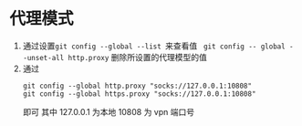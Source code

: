 # 代理模式

1. 通过设置`git config --global --list `来查看值
   ` git config -- global --unset-all http.proxy` 删除所设置的代理模型的值
2. 通过
   ```
   git config --global http.proxy "socks://127.0.0.1:10808"
   git config --global https.proxy "socks://127.0.0.1:10808"
   ```
   即可 其中 127.0.0.1 为本地 10808 为 vpn 端口号
